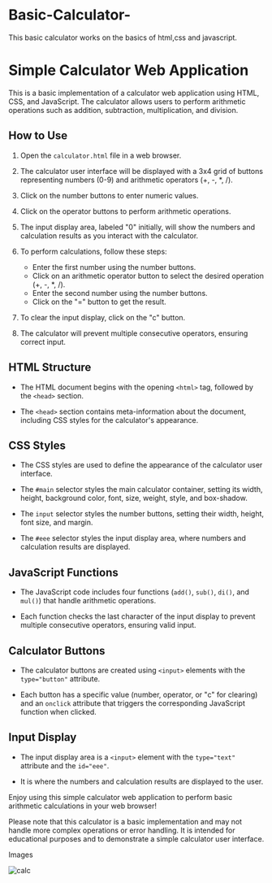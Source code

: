 # Basic-Calculator-
This basic calculator works on the basics of html,css and javascript.


# Simple Calculator Web Application

This is a basic implementation of a calculator web application using HTML, CSS, and JavaScript. The calculator allows users to perform arithmetic operations such as addition, subtraction, multiplication, and division.

## How to Use

1. Open the `calculator.html` file in a web browser.

2. The calculator user interface will be displayed with a 3x4 grid of buttons representing numbers (0-9) and arithmetic operators (+, -, *, /).

3. Click on the number buttons to enter numeric values.

4. Click on the operator buttons to perform arithmetic operations.

5. The input display area, labeled "0" initially, will show the numbers and calculation results as you interact with the calculator.

6. To perform calculations, follow these steps:
   - Enter the first number using the number buttons.
   - Click on an arithmetic operator button to select the desired operation (+, -, *, /).
   - Enter the second number using the number buttons.
   - Click on the "=" button to get the result.

7. To clear the input display, click on the "c" button.

8. The calculator will prevent multiple consecutive operators, ensuring correct input.

## HTML Structure

- The HTML document begins with the opening `<html>` tag, followed by the `<head>` section.

- The `<head>` section contains meta-information about the document, including CSS styles for the calculator's appearance.

## CSS Styles

- The CSS styles are used to define the appearance of the calculator user interface.

- The `#main` selector styles the main calculator container, setting its width, height, background color, font, size, weight, style, and box-shadow.

- The `input` selector styles the number buttons, setting their width, height, font size, and margin.

- The `#eee` selector styles the input display area, where numbers and calculation results are displayed.

## JavaScript Functions

- The JavaScript code includes four functions (`add()`, `sub()`, `di()`, and `mul()`) that handle arithmetic operations.

- Each function checks the last character of the input display to prevent multiple consecutive operators, ensuring valid input.

## Calculator Buttons

- The calculator buttons are created using `<input>` elements with the `type="button"` attribute.

- Each button has a specific value (number, operator, or "c" for clearing) and an `onclick` attribute that triggers the corresponding JavaScript function when clicked.

## Input Display

- The input display area is a `<input>` element with the `type="text"` attribute and the `id="eee"`.

- It is where the numbers and calculation results are displayed to the user.

Enjoy using this simple calculator web application to perform basic arithmetic calculations in your web browser!

Please note that this calculator is a basic implementation and may not handle more complex operations or error handling. It is intended for educational purposes and to demonstrate a simple calculator user interface.

Images

![calc](https://github.com/sandipmalii/Basic-Calculator-/assets/128310990/38059710-86fc-4a2d-97a1-8266e2ef03c5)

